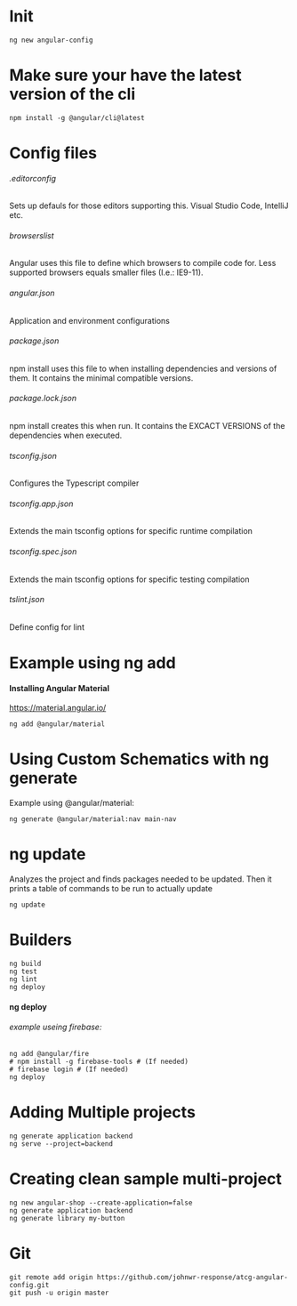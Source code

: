 # Init
```
ng new angular-config
```

# Make sure your have the latest version of the cli
```
npm install -g @angular/cli@latest
```

# Config files

###### .editorconfig
Sets up defauls for those editors supporting this. Visual Studio Code, IntelliJ etc.

###### browserslist
Angular uses this file to define which browsers to compile code for. Less supported browsers equals smaller files (I.e.: IE9-11).

###### angular.json
Application and environment configurations

###### package.json
npm install uses this file to when installing dependencies and versions of them. It contains the minimal compatible versions.

###### package.lock.json
npm install creates this when run. It contains the EXCACT VERSIONS of the dependencies when executed.

###### tsconfig.json
Configures the Typescript compiler

###### tsconfig.app.json
Extends the main tsconfig options for specific runtime compilation

###### tsconfig.spec.json
Extends the main tsconfig options for specific testing compilation

###### tslint.json
Define config for lint

# Example using ng add
#### Installing Angular Material
https://material.angular.io/
```
ng add @angular/material
```

# Using Custom Schematics with ng generate
Example using @angular/material:
```
ng generate @angular/material:nav main-nav
```

# ng update
Analyzes the project and finds packages needed to be updated. Then it prints a table of commands to be run to actually update
```
ng update
```

# Builders
```
ng build
ng test
ng lint
ng deploy
```
#### ng deploy
###### example useing firebase:
```
ng add @angular/fire
# npm install -g firebase-tools # (If needed)
# firebase login # (If needed)
ng deploy
```

# Adding Multiple projects
```
ng generate application backend
ng serve --project=backend
```

# Creating clean sample multi-project
```
ng new angular-shop --create-application=false
ng generate application backend
ng generate library my-button
```

# Git
```
git remote add origin https://github.com/johnwr-response/atcg-angular-config.git
git push -u origin master
```
